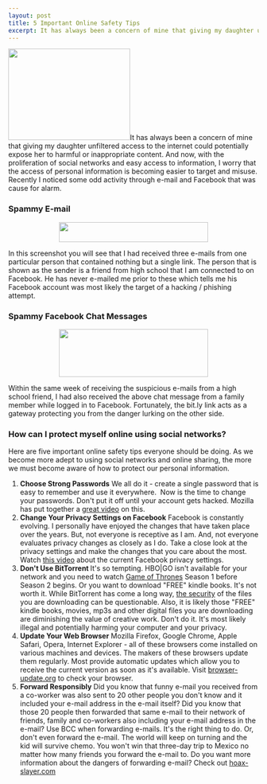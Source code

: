 ```yaml
---
layout: post
title: 5 Important Online Safety Tips
excerpt: It has always been a concern of mine that giving my daughter unfiltered access to the internet could potentially expose her to harmful or inappropriate content. And now...
---
```

<img class="alignright  wp-image-554" title="lock" src="http://www.simplicatedweb.com/cms/wp-content/old/uploads/2012/03/lock.jpg" alt="" width="245" height="184" />It has always been a concern of mine that giving my daughter unfiltered access to the internet could potentially expose her to harmful or inappropriate content. And now, with the proliferation of social networks and easy access to information, I worry that the access of personal information is becoming easier to target and misuse. Recently I noticed some odd activity through e-mail and Facebook that was cause for alarm.

<h3>Spammy E-mail</h3>
<p style="text-align: center;"><a class="lightbox_trigger" href="http://www.simplicatedweb.com/images/wp/2012/03/email-security.jpg"><img class="aligncenter size-medium wp-image-551" title="email-security" src="http://www.simplicatedweb.com/cms/wp-content/uploads/2012/03/email-security-300x40.jpg" alt="" width="300" height="40" /></a></p>

In this screenshot you will see that I had received three e-mails from one particular person that contained nothing but a single link. The person that is shown as the sender is a friend from high school that I am connected to on Facebook. He has never e-mailed me prior to these which tells me his Facebook account was most likely the target of a hacking / phishing attempt.

<h3>Spammy Facebook Chat Messages</h3>
<p style="text-align: center;"><a class="lightbox_trigger" href="http://www.simplicatedweb.com/images/wp/2012/03/facebook-security.jpg"><img class="aligncenter size-medium wp-image-552" title="facebook-security" src="http://www.simplicatedweb.com/cms/wp-content/uploads/2012/03/facebook-security-300x96.jpg" alt="" width="300" height="96" /></a></p>

Within the same week of receiving the suspicious e-mails from a high school friend, I had also received the above chat message from a family member while logged in to Facebook. Fortunately, the bit.ly link acts as a gateway protecting you from the danger lurking on the other side.

<h3>How can I protect myself online using social networks?</h3>

Here are five important online safety tips everyone should be doing. As we become more adept to using social networks and online sharing, the more we must become aware of how to protect our personal information.

<ol>
	<li><strong>Choose Strong Passwords</strong>
We all do it - create a single password that is easy to remember and use it everywhere.  Now is the time to change your passwords. Don't put it off until your account gets hacked. Mozilla has put together a <a href="http://support.mozilla.org/en-US/kb/Choosing%20More%20Secure%20Passwords" target="_blank">great video</a> on this.</li>
	<li><strong>Change Your Privacy Settings on Facebook</strong>
Facebook is constantly evolving. I personally have enjoyed the changes that have taken place over the years. But, not everyone is receptive as I am. And, not everyone evaluates privacy changes as closely as I do. Take a close look at the privacy settings and make the changes that you care about the most. Watch <a href="http://www.youtube.com/watch?v=8R1NOu_fQHs" target="_blank">this video</a> about the current Facebook privacy settings.</li>
	<li><strong>Don't Use BitTorrent
</strong>It's so tempting. HBO|GO isn't available for your network and you need to watch <a href="http://theoatmeal.com/comics/game_of_thrones" target="_blank">Game of Thrones</a> Season 1 before Season 2 begins. Or you want to download "FREE" kindle books. It's not worth it. While BitTorrent has come a long way, <a href="http://techcrunch.com/2008/01/17/bittorrent-clients-are-a-security-risk-riaa-probably-ecstatic/" target="_blank">the security</a> of the files you are downloading can be questionable. Also, it is likely those "FREE" kindle books, movies, mp3s and other digital files you are downloading are diminishing the value of creative work. Don't do it. It's most likely illegal and potentially harming your computer and your privacy.</li>
	<li><strong>Update Your Web Browser</strong>
Mozilla Firefox, Google Chrome, Apple Safari, Opera, Internet Explorer - all of these browsers come installed on various machines and devices. The makers of these browsers update them regularly. Most provide automatic updates which allow you to receive the current version as soon as it's available. Visit <a href="http://browser-update.org/update.html" target="_blank">browser-update.org</a> to check your browser.</li>
	<li><strong>Forward Responsibly</strong>
Did you know that funny e-mail you received from a co-worker was also sent to 20 other people you don't know and it included your e-mail address in the e-mail itself? Did you know that those 20 people then forwarded that same e-mail to their network of friends, family and co-workers also including your e-mail address in the e-mail? Use BCC when forwarding e-mails. It's the right thing to do. Or, don't even forward the e-mail. The world will keep on turning and the kid will survive chemo. You won't win that three-day trip to Mexico no matter how many friends you forward the e-mail to. Do you want more information about the dangers of forwarding e-mail? Check out <a href="http://www.hoax-slayer.com/forward-responsibly.html" target="_blank">hoax-slayer.com</a></li>
</ol>
